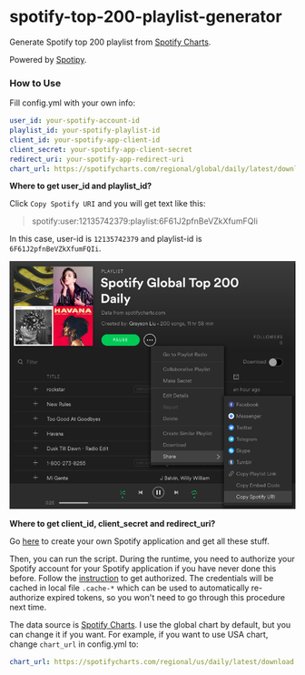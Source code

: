 # spotify-top-200-playlist-generator
Generate Spotify top 200 playlist from [Spotify Charts](https://spotifycharts.com).

Powered by [Spotipy](https://github.com/plamere/spotipy). 

### How to Use

Fill config.yml with your own info:

```yaml
user_id: your-spotify-account-id
playlist_id: your-spotify-playlist-id
client_id: your-spotify-app-client-id
client_secret: your-spotify-app-client-secret
redirect_uri: your-spotify-app-redirect-uri
chart_url: https://spotifycharts.com/regional/global/daily/latest/download
```

 **Where to get user_id and playlist_id?**

Click `Copy Spotify URI` and you will get text like this:

> spotify:user:12135742379:playlist:6F61J2pfnBeVZkXfumFQIi

In this case, user-id is `12135742379` and playlist-id is `6F61J2pfnBeVZkXfumFQIi`.

![](https://github.com/GraysonLiu/spotify-top-200-playlist-generator/blob/master/get-user-id-and-playlist-id.png)

**Where to get client_id, client_secret and redirect_uri?**

Go [here](https://developer.spotify.com/my-applications) to create your own Spotify application and get all these stuff.

Then, you can run the script. During the runtime, you need to authorize your Spotify account for your Spotify application if you have never done this before. Follow the [instruction](http://spotipy.readthedocs.io/en/latest/#authorized-requests) to get authorized. The credentials will be cached in local file `.cache-*` which can be used to automatically re-authorize expired tokens, so you won't need to go through this procedure next time.

The data source is [Spotify Charts](https://spotifycharts.com). I use the global chart by default, but you can change it if you want. For example, if you want to use USA chart, change `chart_url` in config.yml to:

```yaml
chart_url: https://spotifycharts.com/regional/us/daily/latest/download
```






